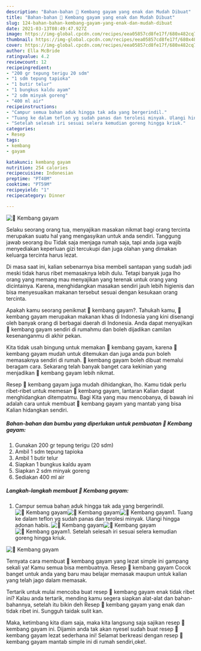 ```yaml
---
description: "Bahan-bahan 🌻 Kembang gayam yang enak dan Mudah Dibuat"
title: "Bahan-bahan 🌻 Kembang gayam yang enak dan Mudah Dibuat"
slug: 124-bahan-bahan-kembang-gayam-yang-enak-dan-mudah-dibuat
date: 2021-03-13T08:49:47.927Z
image: https://img-global.cpcdn.com/recipes/eea05857cd8fe17f/680x482cq70/🌻-kembang-gayam-foto-resep-utama.jpg
thumbnail: https://img-global.cpcdn.com/recipes/eea05857cd8fe17f/680x482cq70/🌻-kembang-gayam-foto-resep-utama.jpg
cover: https://img-global.cpcdn.com/recipes/eea05857cd8fe17f/680x482cq70/🌻-kembang-gayam-foto-resep-utama.jpg
author: Ella McBride
ratingvalue: 4.2
reviewcount: 12
recipeingredient:
- "200 gr tepung terigu 20 sdm"
- "1 sdm tepung tapioka"
- "1 butir telur"
- "1 bungkus kaldu ayam"
- "2 sdm minyak goreng"
- "400 ml air"
recipeinstructions:
- "Campur semua bahan aduk hingga tak ada yang bergerindil."
- "Tuang ke dalam teflon yg sudah panas dan terolesi minyak. Ulangi hingga adonan habis."
- "Setelah selesah iri sesuai selera kemudian goreng hingga kriuk."
categories:
- Resep
tags:
- kembang
- gayam

katakunci: kembang gayam 
nutrition: 254 calories
recipecuisine: Indonesian
preptime: "PT40M"
cooktime: "PT59M"
recipeyield: "1"
recipecategory: Dinner

---
```



![🌻 Kembang gayam](https://img-global.cpcdn.com/recipes/eea05857cd8fe17f/680x482cq70/🌻-kembang-gayam-foto-resep-utama.jpg)

Selaku seorang orang tua, menyajikan masakan nikmat bagi orang tercinta merupakan suatu hal yang mengasyikan untuk anda sendiri. Tanggung jawab seorang ibu Tidak saja menjaga rumah saja, tapi anda juga wajib menyediakan keperluan gizi tercukupi dan juga olahan yang dimakan keluarga tercinta harus lezat.

Di masa  saat ini, kalian sebenarnya bisa membeli santapan yang sudah jadi meski tidak harus ribet memasaknya lebih dulu. Tetapi banyak juga lho orang yang memang mau menyajikan yang terenak untuk orang yang dicintainya. Karena, menghidangkan masakan sendiri jauh lebih higienis dan bisa menyesuaikan makanan tersebut sesuai dengan kesukaan orang tercinta. 



Apakah kamu seorang penikmat 🌻 kembang gayam?. Tahukah kamu, 🌻 kembang gayam merupakan makanan khas di Indonesia yang kini disenangi oleh banyak orang di berbagai daerah di Indonesia. Anda dapat menyajikan 🌻 kembang gayam sendiri di rumahmu dan boleh dijadikan camilan kesenanganmu di akhir pekan.

Kita tidak usah bingung untuk memakan 🌻 kembang gayam, karena 🌻 kembang gayam mudah untuk ditemukan dan juga anda pun boleh memasaknya sendiri di rumah. 🌻 kembang gayam boleh dibuat memalui beragam cara. Sekarang telah banyak banget cara kekinian yang menjadikan 🌻 kembang gayam lebih nikmat.

Resep 🌻 kembang gayam juga mudah dihidangkan, lho. Kamu tidak perlu ribet-ribet untuk memesan 🌻 kembang gayam, lantaran Kalian dapat menghidangkan ditempatmu. Bagi Kita yang mau mencobanya, di bawah ini adalah cara untuk membuat 🌻 kembang gayam yang mantab yang bisa Kalian hidangkan sendiri.

<!--inarticleads1-->

##### Bahan-bahan dan bumbu yang diperlukan untuk pembuatan 🌻 Kembang gayam:

1. Gunakan 200 gr tepung terigu (20 sdm)
1. Ambil 1 sdm tepung tapioka
1. Ambil 1 butir telur
1. Siapkan 1 bungkus kaldu ayam
1. Siapkan 2 sdm minyak goreng
1. Sediakan 400 ml air




<!--inarticleads2-->

##### Langkah-langkah membuat 🌻 Kembang gayam:

1. Campur semua bahan aduk hingga tak ada yang bergerindil.
<img src="https://img-global.cpcdn.com/steps/9ae0755fce8c9048/160x128cq70/🌻-kembang-gayam-langkah-memasak-1-foto.jpg" alt="🌻 Kembang gayam"><img src="https://img-global.cpcdn.com/steps/25915e7132829244/160x128cq70/🌻-kembang-gayam-langkah-memasak-1-foto.jpg" alt="🌻 Kembang gayam"><img src="https://img-global.cpcdn.com/steps/5281fe6850bbfcb4/160x128cq70/🌻-kembang-gayam-langkah-memasak-1-foto.jpg" alt="🌻 Kembang gayam">1. Tuang ke dalam teflon yg sudah panas dan terolesi minyak. Ulangi hingga adonan habis.
<img src="https://img-global.cpcdn.com/steps/1e0459d7bd9d9915/160x128cq70/🌻-kembang-gayam-langkah-memasak-2-foto.jpg" alt="🌻 Kembang gayam"><img src="https://img-global.cpcdn.com/steps/97de90a3b38cac28/160x128cq70/🌻-kembang-gayam-langkah-memasak-2-foto.jpg" alt="🌻 Kembang gayam"><img src="https://img-global.cpcdn.com/steps/e8aa0057489bcc1d/160x128cq70/🌻-kembang-gayam-langkah-memasak-2-foto.jpg" alt="🌻 Kembang gayam">1. Setelah selesah iri sesuai selera kemudian goreng hingga kriuk.
<img src="https://img-global.cpcdn.com/steps/02db18bc591e1c56/160x128cq70/🌻-kembang-gayam-langkah-memasak-3-foto.jpg" alt="🌻 Kembang gayam">



Ternyata cara membuat 🌻 kembang gayam yang lezat simple ini gampang sekali ya! Kamu semua bisa membuatnya. Resep 🌻 kembang gayam Cocok banget untuk anda yang baru mau belajar memasak maupun untuk kalian yang telah jago dalam memasak.

Tertarik untuk mulai mencoba buat resep 🌻 kembang gayam enak tidak ribet ini? Kalau anda tertarik, mending kamu segera siapkan alat-alat dan bahan-bahannya, setelah itu bikin deh Resep 🌻 kembang gayam yang enak dan tidak ribet ini. Sungguh taidak sulit kan. 

Maka, ketimbang kita diam saja, maka kita langsung saja sajikan resep 🌻 kembang gayam ini. Dijamin anda tak akan nyesel sudah buat resep 🌻 kembang gayam lezat sederhana ini! Selamat berkreasi dengan resep 🌻 kembang gayam mantab simple ini di rumah sendiri,oke!.

